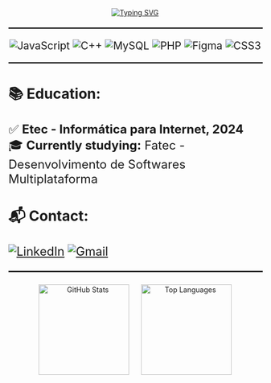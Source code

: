 <div align="center">
 <a href="https://git.io/typing-svg"><img src="https://readme-typing-svg.demolab.com?font=Fira+Code&size=30&pause=1000&color=03FF00&center=true&width=435&lines=Hello+World!+I'm+Murilo" alt="Typing SVG" /></a>
</div>

<div align="center" style="font-size: 1.3rem; margin-top: 20px;">

<hr style="border: 1px solid #444; width: 100%;">

<img src="https://img.shields.io/badge/JavaScript-F7DF1E?style=for-the-badge&logo=javascript&logoColor=black" alt="JavaScript" />
<img src="https://img.shields.io/badge/C++-00599C?style=for-the-badge&logo=c%2B%2B&logoColor=white" alt="C++" />
<img src="https://img.shields.io/badge/MySQL-4479A1?style=for-the-badge&logo=mysql&logoColor=white" alt="MySQL" />
<img src="https://img.shields.io/badge/PHP-777BB4?style=for-the-badge&logo=php&logoColor=white" alt="PHP" />
<img src="https://img.shields.io/badge/Figma-F24E1E?style=for-the-badge&logo=figma&logoColor=white" alt="Figma" />
<img src="https://img.shields.io/badge/CSS3-1572B6?style=for-the-badge&logo=css3&logoColor=white" alt="CSS3" />

<hr style="border: 1px solid #444; width: 100%;">

</div>

<div style="font-size: 1.5rem; margin-top: 20px;">

### 📚 Education:

✅ **Etec - Informática para Internet, 2024**<br>
🎓 **Currently studying:** Fatec - Desenvolvimento de Softwares Multiplataforma

</div>

<div style="font-size: 1.5rem; margin-top: 20px;">

### 📬 Contact:

<a href="https://www.linkedin.com/in/murilo-nunes-pimentel-831465292/" target="_blank">
<img src="https://img.shields.io/badge/LinkedIn-0A66C2?style=for-the-badge&logo=linkedin&logoColor=white" alt="LinkedIn"/></a>

<a href="mailto:murilonunes2101@gmail.com">
<img src="https://img.shields.io/badge/Gmail-D14836?style=for-the-badge&logo=gmail&logoColor=white" alt="Gmail"/></a>

<hr style="border: 1px solid #444; width: 100%;">

</div>

<div align="center">
  <img height="180em" src="https://github-readme-stats.vercel.app/api?username=Mirtiloo1&show_icons=true&theme=tokyonight" alt="GitHub Stats" hspace="10"/>
  <img height="180em" src="https://github-readme-stats.vercel.app/api/top-langs/?username=Mirtiloo1&layout=compact&theme=tokyonight" alt="Top Languages" hspace="10"/>
</div>
